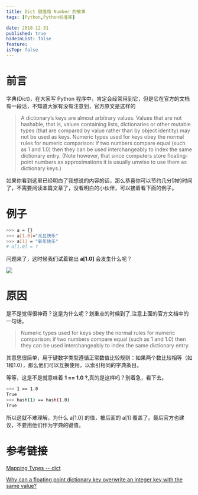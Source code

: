 ```yaml
---
title: Dict 键值和 Number 的故事
tags: [Python,Python标准库]

date: 2018-12-31
published: true
hideInList: false
feature: 
isTop: false
---
```







# 前言

字典(Dict)，在大家写 Python 程序中，肯定会经常用到它，但是它在官方的文档有一段话，不知道大家有没有注意到，官方原文是这样的

> A dictionary’s keys are almost arbitrary values. Values that are not hashable, that is, values containing lists, dictionaries or other mutable types (that are compared by value rather than by object identity) may not be used as keys. Numeric types used for keys obey the normal rules for numeric comparison: if two numbers compare equal (such as 1 and 1.0) then they can be used interchangeably to index the same dictionary entry. (Note however, that since computers store floating-point numbers as approximations it is usually unwise to use them as dictionary keys.)

如果你看到这里已经明白了我想说的内容的话，那么恭喜你可以节约几分钟的时间了，不需要阅读本篇文章了，没看明白的小伙伴，可以接着看下面的例子。

# 例子

```bash
>>> a = {}
>>> a[1.0]="元旦快乐"
>>> a[1] = "新年快乐"
# a[1.0] = ?
```
问题来了，这时候我们试着输出 **a[1.0]** 会发生什么呢？

![](https://t1.picb.cc/uploads/2018/12/31/Jo1ch0.png)


#  原因

是不是觉得很神奇？这是为什么呢？划重点的时候到了,注意上面的官方文档中的一句话。

> Numeric types used for keys obey the normal rules for numeric comparison: if two numbers compare equal (such as 1 and 1.0) then they can be used interchangeably to index the same dictionary entry.

其意思很简单，用于键数字类型遵循正常数值比较规则：如果两个数比较相等（如1和1.0），那么他们可以互换使用，以索引相同的字典条目。

等等，这是不是就意味着 **1 == 1.0 ?**,真的是这样吗？别着急，看下去。

```bash
>>> 1 == 1.0
True
>>> hash(1) == hash(1.0)
True
```

所以这就不难理解，为什么 a[1.0] 的值，被后面的 a[1] 覆盖了。最后官方也建议，不要用他们作为字典的键值。


# 参考链接

[Mapping Types -- dict](https://docs.python.org/3.6/library/stdtypes.html#mapping-types-dict)

[Why can a floating point dictionary key overwrite an integer key with the same value?](https://stackoverflow.com/questions/32209155/why-can-a-floating-point-dictionary-key-overwrite-an-integer-key-with-the-same-v/32211042#32211042)